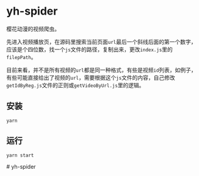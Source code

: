 # yh-spider

樱花动漫的视频爬虫。

先进入视频播放页，在源码里搜索当前页面`url`最后一个斜线后面的第一个数字，应该是个四位数，找一个`js`文件的路径，复制出来，更改`index.js`里的`filepPath`。

目前来看，并不是所有视频的`url`都是同一种格式，有些是视频`id`列表，如例子，有些可能直接给出了视频的`url`，需要根据这个`js`文件的内容，自己修改`getIdByReg.js`文件的正则或`getVideoByUrl.js`里的逻辑。

## 安装

```
yarn
```

## 运行

```
yarn start
```

#   y h - s p i d e r  
 